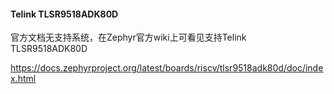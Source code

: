 #### Telink TLSR9518ADK80D

官方文档无支持系统，在Zephyr官方wiki上可看见支持Telink TLSR9518ADK80D

https://docs.zephyrproject.org/latest/boards/riscv/tlsr9518adk80d/doc/index.html
